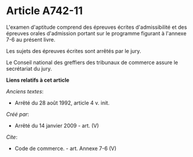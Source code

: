 # Article A742-11

L'examen d'aptitude comprend des épreuves écrites d'admissibilité et des épreuves orales d'admission portant sur le programme
figurant à l'annexe 7-6 au présent livre. 

Les sujets des épreuves écrites sont arrêtés par le jury. 

Le Conseil national des greffiers des tribunaux de commerce assure le secrétariat du jury.

**Liens relatifs à cet article**

_Anciens textes_:

  - Arrêté du 28 août 1992, article 4 v. init.

_Créé par_:

  - Arrêté du 14 janvier 2009 - art. (V)

_Cite_:

  - Code de commerce. - art. Annexe 7-6 (V)
